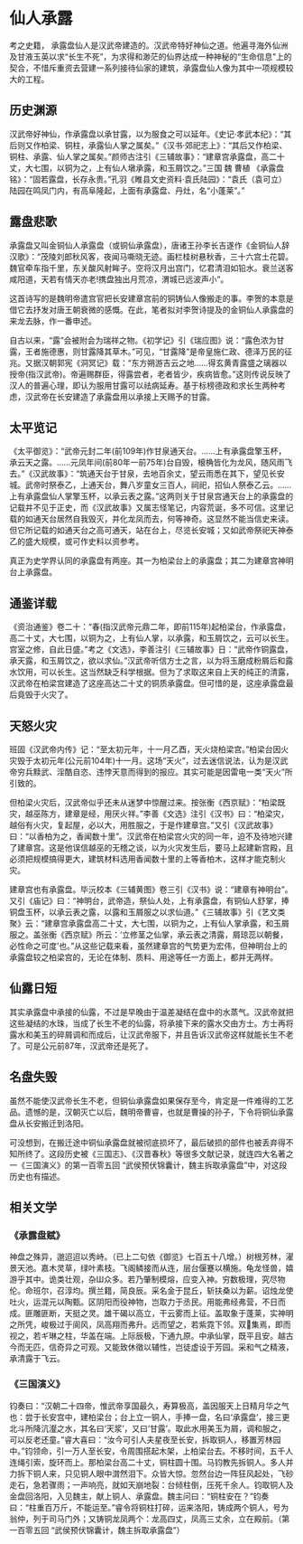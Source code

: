 # 仙人承露

考之史籍， 承露盘仙人是汉武帝建造的。汉武帝特好神仙之道。他遍寻海外仙洲及甘液玉英以求“长生不死”，为求得和渺茫的仙界达成一种神秘的“生命信息”上的契合，不惜斥重资去营建一系列接待仙家的建筑，承露盘仙人像为其中一项规模较大的工程。

## 历史渊源

汉武帝好神仙，作承露盘以承甘露，以为服食之可以延年。《史记·孝武本纪》：“其后则又作柏梁、铜柱，承露仙人掌之属矣。”《汉书·郊祀志上》：“其后又作柏梁、铜柱、承露、仙人掌之属矣。”颜师古注引《三辅故事》：“建章宫承露盘，高二十丈，大七围，以铜为之，上有仙人墩承露，和玉屑饮之。”三国 魏 曹植 《承露盘铭》：“固若露盘，长存永贵。”孔羽《睢县文史资料·袁氏陆园》：“袁氏（袁可立）陆园在鸣凤门内，有高阜隆起，上面有承露盘、丹灶，名“小蓬莱”。”

## 露盘悲歌

承露盘又叫金铜仙人承露盘（或铜仙承露盘），唐诸王孙李长吉遂作《金铜仙人辞汉歌》：“茂陵刘郎秋风客，夜闻马嘶晓无迹。画栏桂树悬秋香，三十六宫土花碧。魏官牵车指千里，东关酸风射眸子。空将汉月出宫门，忆君清泪如铅水。衰兰送客咸阳道，天若有情天亦老!携盘独出月荒凉，渭城已远波声小”。

这首诗写的是魏明帝遣宫官把长安建章宫前的铜铸仙人像搬走的事。李贺的本意是借它去抒发对唐王朝衰微的感慨。在此，笔者拟对李贺诗提及的金铜仙人承露盘的来龙去脉，作一番申述。

自古以来，“露”会被附会为瑞祥之物。《初学记》引《瑞应图》说：“露色浓为甘露，王者施德惠，则甘露降其草木。”可见，“甘露降”是帝皇施仁政、德泽万民的征兆。又据汉朝郭宪《洞冥记》载：“东方朔游吉云之地……得玄黄青露盛之璃器以授帝(指汉武帝)。帝遍赐群臣，得露尝者，老者皆少，疾病皆愈。”这则传说反映了汉人的普遍心理，即认为服用甘露可以祛病延寿。基于标榜德政和求长生两种考虑，汉武帝在长安建造了承露盘用以承接上天赐予的甘露。

## 太平览记

《太平御览》：“武帝元封二年(前109年)作甘泉通天台。……上有承露盘擎玉杯，承云天之露。……元凤年间(前80年一前75年)台自毁，榱桷皆化为龙风，随风雨飞去。”《汉武故事》：“筑通天台于甘泉，去地百余丈，望云雨悉在其下，望见长安城。武帝时祭泰乙，上通天台，舞八岁童女三百人，祠祀，招仙人祭泰乙云。……上有承露盘仙人掌擎玉杯，以承云表之露。”这两则关于甘泉宫通天台上的承露盘的记载并不见于正史，而《汉武故事》又属志怪笔记，内容荒诞，多不可信。这里记载的如通天台居然自我毁灭，并化龙凤而去，何等神奇。这显然不能当信史来读。但它所记载的如通天台之高可通天，站在台上，尽览长安城；又如武帝祭祀天神泰乙的盛大规模，或可作史料以资参考。

真正为史学界认同的承露盘有两座。其一为柏梁台上的承露盘；其二为建章宫神明台上承露盘。

## 通鉴详载

《资治通鉴》卷二十：“春(指汉武帝元鼎二年，即前115年)起柏梁台，作承露盘，高二十丈，大七围，以铜为之，上有仙人掌，以承露，和玉屑饮之，云可以长生。宫室之修，自此日盛。”考之《文选》，李善注引《三辅故事》日：“武帝作铜露盘，承天露，和玉屑饮之，欲以求仙。”汉武帝听信方士之言，以为将玉磨成粉屑后和露水饮用，可以长生。这当然缺乏科学根据。但为了求取这来自上天的纯正的清露，汉武帝在柏梁宫建造了这座高达二十丈的铜质承露盘。但可惜的是，这座承露盘最后竟毁于火灾了。

## 天怒火灾

班固《汉武帝内传》记：“至太初元年，十一月乙酉，天火烧柏梁宫。”柏梁台因火灾毁于太初元年(公元前104年)十一月。这场“天火”，过去迷信说法，认为是汉武帝穷兵黩武、淫酷自恣、违悖天意而得到的报应。其实可能是因雷电一类“天火”所引致的。

但柏梁火灾后，汉武帝似乎还未从迷梦中惊醒过来。按张衡《西京赋》：“柏梁既灾，越巫陈方，建章是经，用厌火祥。”李善《文选》注引《汉书》曰：“柏梁灾，越俗有火灾，复起屋，必以大，用胜服之，于是作建章宫。”又引《汉武故事》曰：“以香柏为之，香闻数十里”。汉武帝在柏梁宫火灾的同一年，迫不及待地兴建了建章宫。这是他误信越巫的无稽之谈，以为火灾发生后，要马上起建新宫殿，且必须把规模搞得更大，建筑材料选用香闻数十里的上等香柏木，这样才能克制火灾。

建章宫也有承露盘。毕沅校本《三辅黄图》卷三引《汉书》说：“建章有神明台”。又引《庙记》曰：“神明台，武帝造，祭仙人处，上有承露盘，有铜仙人舒掌，捧铜盘玉杯，以承云表之露，以露和玉屑服之以求仙道。”《三辅故事》引《艺文类聚》云：“建章宫承露盘高二十丈，大七围，以铜为之，上有仙人掌承露，和玉屑服之。盖张衡《西京赋》所云：‘立修茎之仙掌，承云表之清露，屑琼蕊以朝餐，必性命之可度’也。”从这些记载来看，虽然建章宫的气势更为宏伟，但神明台上的承露盘较之柏梁宫的，无论在体制、质料、用途等任一方面上，都并无两样。

## 仙露日短

其实承露盘中承接的仙露，不过是早晚由于温差凝结在盘中的水蒸气。汉武帝就把这些凝结的水珠，当成了长生不老的仙露，将承接下来的露水交由方士。方士再将露水和美玉的碎屑调和而成后，让汉武帝服下，并且告诉汉武帝这样就能长生不老了。可是公元前87年，汉武帝还是死了。

## 名盘失毁

虽然不能使汉武帝长生不老，但铜仙承露盘如果保存至今，肯定是一件难得的工艺品。遗憾的是，汉朝灭亡以后，魏明帝曹睿，也就是曹操的孙子，下令将铜仙承露盘从长安搬迁到洛阳。

可没想到，在搬迁途中铜仙承露盘就被彻底损坏了，最后破损的部件也被丢弃得不知所终了。这段历史被《三国志》、《汉晋春秋》等很多文献记录，就连四大名著之一《三国演义》的第一百零五回 “武侯预伏锦囊计，魏主拆取承露盘”中，对这段历史也有描述。

## 相关文学

### 《承露盘赋》

神盘之殊异，邈迢迢以秀峙。（已上二句依《御览》七百五十八增。）树根芳林，濯景天池。嘉木灵草，绿叶素枝。飞阁鳞接而从连，层台偃蹇以横施。龟龙怪兽，嬉游乎其中。诡类壮观，杂Ш众多。若乃肇制模熔，应变入神。穷数极理，究尽物伦。命班尔，召淳均。撰兰籍，简良辰。采名金于昆丘，斩扶桑以为薪。诏烛龙使吐火，运混元以陶甄。区阴阳而役神物，岂取力于丞民。用能弗经弗营，不日而成。匪雕匪断，天挺之灵。雄干碣以高立，干云雾而上征。盖取象于蓬莱，实神明之所凭，峻极过于阆风，凤高翔而弗升。远而望之，若紫霓下邻。双集焉，即而视之，若ギ琳之柱，华盖在端。上际辰极，下通九原。中承仙掌，既平且安。越古今而无匹，信奇异之可观。又能致休徵以辅性，岂徒虚设于芳园。采和气之精液，承清露于飞云。

### 《三国演义》

钧奏曰：“汉朝二十四帝，惟武帝享国最久，寿算极高，盖因服天上日精月华之气也：尝于长安宫中，建柏梁台；台上立一铜人，手捧一盘，名曰‘承露盘’，接三更北斗所降沆瀣之水，其名曰‘天浆’，又曰‘甘露’。取此水用美玉为屑，调和服之，可以反老还童。”睿大喜曰：“汝今可引人夫星夜至长安，拆取铜人，移置芳林园中。”钧领命，引一万人至长安，令周围搭起木架，上柏梁台去。不移时间，五千人连绳引索，旋环而上。那柏梁台高二十丈，铜柱圆十围。马钧教先拆铜人。多人并力拆下铜人来，只见铜人眼中潸然泪下。众皆大惊。忽然台边一阵狂风起处，飞砂走石，急若骤雨；一声响亮，就如天崩地裂：台倾柱倒，压死千余人。钧取铜人及金盘回洛阳，入见魏主，献上铜人、承露盘。魏主问曰：“铜柱安在？”钧奏曰：“柱重百万斤，不能运至。”睿令将铜柱打碎，运来洛阳，铸成两个铜人，号为翁仲，列于司马门外；又铸铜龙凤两个：龙高四丈，凤高三丈余，立在殿前。（第一百零五回 “武侯预伏锦囊计，魏主拆取承露盘”）